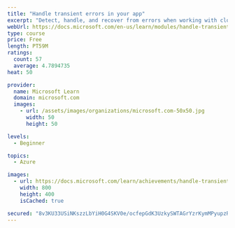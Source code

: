 ```yaml
---
title: "Handle transient errors in your app"
excerpt: "Detect, handle, and recover from errors when working with cloud-based services to make your apps more resilient and improve user experience."
webUrl: https://docs.microsoft.com/en-us/learn/modules/handle-transient-errors-in-your-app/
type: course
price: Free
length: PT59M
ratings:
  count: 57
  average: 4.7894735
heat: 50

provider:
  name: Microsoft Learn
  domain: microsoft.com
  images:
    - url: /assets/images/organizations/microsoft.com-50x50.jpg
      width: 50
      height: 50

levels:
  - Beginner

topics:
  - Azure

images:
  - url: https://docs.microsoft.com/learn/achievements/handle-transient-errors-in-your-app-social.png
    width: 800
    height: 400
    isCached: true

secured: "8v3KU33USiNKszzLbYiH0G4SKV0e/ocfepGdK3UzkySWTAGrYzrKymMPyupzRGAGXDvzviQSCAMmj89Sl4iXtNru1tDNiNR7t3VsmHuSy8y+qpzy4ziWwU2Q9RJh661IKWD4jE7L8sKI+LlyRaYxa1vAsoinUDp1kLc3wKVFdmzmHvTraJnL5gb7C1s8m8Rxe3ckSi7vNlquhkCz4BLJkc9E6qCHNW21BlhMA++PfYa5hebF8K/AkR1w5+eg1xSQEYvUgU5qSVKEjv+qUirXZWF641OPCyq2um0KMnlv/CR6MviFUdp7BzQh/nPQrlkCjGV49rESiJhLTo+7bHRfL26zsHTxW8xoF5h3LtUA9k/YqYd5ARvttR0/LlniUHx/vKHdQYk0muoWtLCr4QA/9/CFmG78hHKCFeb7JI/Bux8=;xEkf8TOFJBTYBXffvF84gA=="
---
```



